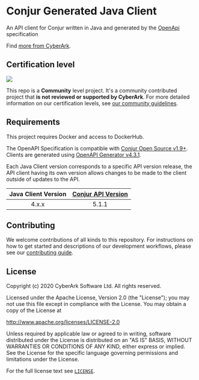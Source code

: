 # Conjur Generated Java Client
An API client for Conjur written in Java and generated by the [OpenApi](https://github.com/cyberark/conjur-openapi-spec) specification

Find [more from CyberArk](https://github.com/cyberark).

## Certification level

![](https://img.shields.io/badge/Certification%20Level-Community-28A745?link=https://github.com/cyberark/community/blob/master/Conjur/conventions/certification-levels.md)

This repo is a **Community** level project. It's a community contributed project that **is not reviewed or supported
by CyberArk**. For more detailed information on our certification levels, see [our community guidelines](https://github.com/cyberark/community/blob/master/Conjur/conventions/certification-levels.md#community).

## Requirements

This project requires Docker and access to DockerHub.

The OpenAPI Specification is compatible with [Conjur Open Source v1.9+](https://github.com/cyberark/conjur).
Clients are generated using [OpenAPI Generator v4.3.1](https://github.com/OpenAPITools/openapi-generator/tree/v4.3.1).

Each Java Client version corresponds to a specific API version release, the API client having
its own version allows changes to be made to the client outside of updates to the API.

| Java Client Version | [Conjur API Version](https://github.com/cyberark/conjur-openapi-spec/releases) |
| :-----------------: | :----------------: |
| 4.x.x               | 5.1.1              |

## Contributing

We welcome contributions of all kinds to this repository. For instructions on how to get started and descriptions
of our development workflows, please see our [contributing guide](CONTRIBUTING.md).

## License

Copyright (c) 2020 CyberArk Software Ltd. All rights reserved.

Licensed under the Apache License, Version 2.0 (the "License");
you may not use this file except in compliance with the License.
You may obtain a copy of the License at

   http://www.apache.org/licenses/LICENSE-2.0

Unless required by applicable law or agreed to in writing, software
distributed under the License is distributed on an "AS IS" BASIS,
WITHOUT WARRANTIES OR CONDITIONS OF ANY KIND, either express or implied.
See the License for the specific language governing permissions and
limitations under the License.

For the full license text see [`LICENSE`](LICENSE).
